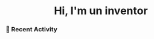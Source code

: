 <h1 align="center">
  Hi, I'm un inventor 
</h1>

### 👋 Recent Activity

<!--START_SECTION:activity-->
<!--END_SECTION:activity-->